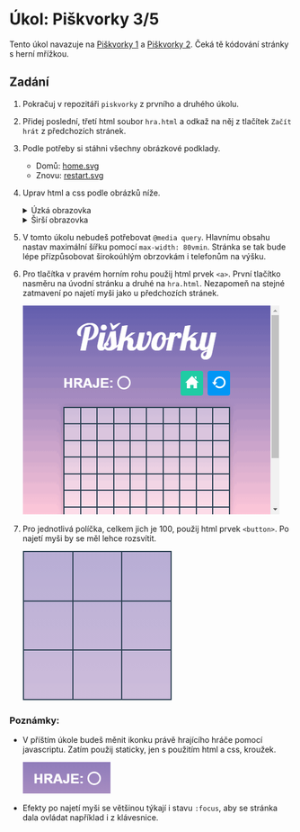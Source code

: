 # Úkol: Piškvorky 3/5

Tento úkol navazuje na [Piškvorky 1](https://github.com/Czechitas-podklady-WEB/Ukol-Piskvorky-1) a [Piškvorky 2](https://github.com/Czechitas-podklady-WEB/Ukol-Piskvorky-2). Čeká tě kódování stránky s herní mřížkou.

## Zadání

1. Pokračuj v repozitáři `piskvorky` z prvního a druhého úkolu.

1. Přidej poslední, třetí html soubor `hra.html` a odkaž na něj z tlačítek `Začít hrát` z předchozích stránek.

1. Podle potřeby si stáhni všechny obrázkové podklady.

   - Domů: [home.svg](https://github.com/Czechitas-podklady-WEB/Ukol-Piskvorky-3/raw/main/podklady/home.svg)
   - Znovu: [restart.svg](https://github.com/Czechitas-podklady-WEB/Ukol-Piskvorky-3/raw/main/podklady/restart.svg)

1. Uprav html a css podle obrázků níže.

   <details>
      <summary>Úzká obrazovka</summary>
      <img alt="úzká obrazovka" src="zadani/uzka-obrazovka.png">
   </details>

   <details>
      <summary>Širší obrazovka</summary>
      <img alt="širší obrazovka" src="zadani/sirsi-obrazovka.png">
   </details>

1. V tomto úkolu nebudeš potřebovat `@media query`. Hlavnímu obsahu nastav maximální šířku pomocí `max-width: 80vmin`. Stránka se tak bude lépe přízpůsobovat širokoúhlým obrzovkám i telefonům na výšku.

1. Pro tlačítka v pravém horním rohu použij html prvek `<a>`. První tlačítko nasměru na úvodní stránku a druhé na `hra.html`. Nezapomeň na stejné zatmavení po najetí myši jako u předchozích stránek.

   ![odkazy](zadani/odkazy.gif)

1. Pro jednotlivá políčka, celkem jich je 100, použij html prvek `<button>`. Po najetí myši by se měl lehce rozsvítit.

   ![hover](zadani/hover.gif)

### Poznámky:

- V příštím úkole budeš měnit ikonku právě hrajícího hráče pomocí javascriptu. Zatím použij staticky, jen s použitím html a css, kroužek.

  ![právě hraje](zadani/prave-hraje.png)

- Efekty po najetí myši se většinou týkají i stavu `:focus`, aby se stránka dala ovládat například i z klávesnice.
